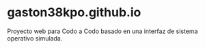 # gaston38kpo.github.io
Proyecto web para Codo a Codo basado en una interfaz de sistema operativo simulada.
